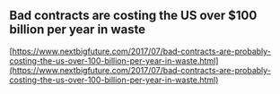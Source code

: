 ## Bad contracts are costing the US over $100 billion per year in waste
  
  [https://www.nextbigfuture.com/2017/07/bad-contracts-are-probably-costing-the-us-over-100-billion-per-year-in-waste.html](https://www.nextbigfuture.com/2017/07/bad-contracts-are-probably-costing-the-us-over-100-billion-per-year-in-waste.html)
